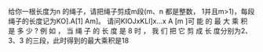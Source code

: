 给你一根长度为n 的绳子，请把绳子剪成m段(m、n 都是整数， 1并且m>1)，每段绳子的长度记为KO].A[1] Am]。
请问KIOJxKLl]x...x A [m ]可 能 的 最 大 乘 积 是 多 少 ? 
例 如 ， 当 绳 子 的 长 度 是 8 时 ， 我 们 把 它 剪 成 长 度分别为2、3、3 的三段，此时得到的最大乘积是18 